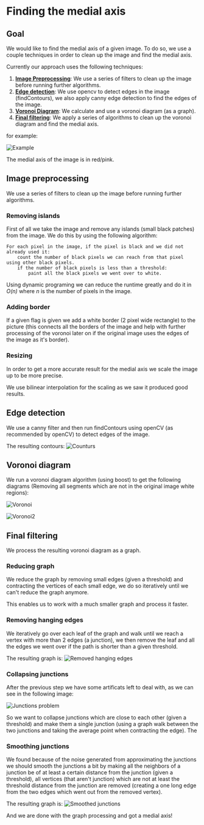 # Finding the medial axis

## Goal

We would like to find the medial axis of a given image. To do so, we use a couple techniques in order to clean up the image and find the medial axis.

Currently our approach uses the following techniques:

1. [**Image Preprocessing**](#image-preprocessing): We use a series of filters to clean up the image before running further algorithms.
2. [**Edge detection**](#edge-detection): We use opencv to detect edges in the image (findContours), we also apply canny edge detection to find the edges of the image.
3. [**Voronoi Diagram**](#voronoi-diagram): We calculate and use a voronoi diagram (as a graph).
4. [**Final filtering**](#final-filtering): We apply a series of algorithms to clean up the voronoi diagram and find the medial axis.

for example:

![Example](assets/medial_axis.png "Example")

The medial axis of the image is in red/pink.

## Image preprocessing

We use a series of filters to clean up the image before running further algorithms.

### Removing islands

First of all we take the image and remove any islands (small black patches) from the image. We do this by using the following algorithm:

```{code-block} text
For each pixel in the image, if the pixel is black and we did not already used it:
	count the number of black pixels we can reach from that pixel using other black pixels.
	if the number of black pixels is less than a threshold:
		paint all the black pixels we went over to white.
```
Using dynamic programing we can reduce the runtime greatly and do it in *O(n)* where *n* is the number of pixels in the image.

### Adding border

If a given flag is given we add a white border (2 pixel wide rectangle) to the picture (this connects all the borders of the image and help with further processing of the voronoi later on if the original image uses the edges of the image as it's border).

### Resizing

In order to get a more accurate result for the medial axis we scale the image up to be more precise.

We use bilinear interpolation for the scaling as we saw it produced good results.

## Edge detection

We use a canny filter and then run findContours using openCV (as recommended by openCV) to detect edges of the image.

The resulting contours:
![Counturs](assets/contours.png "Contours")
## Voronoi diagram

We run a voronoi diagram algorithm (using boost) to get the following diagrams (Removing all segments which are not in the original image white regions):

![Voronoi](assets/voronoi.png "Voronoi")

![Voronoi2](assets/voronoi2.png "Voronoi only")

## Final filtering

We process the resulting voronoi diagram as a graph.

### Reducing graph

We reduce the graph by removing small edges (given a threshold) and contracting the vertices of each small edge, we do so iteratively until we can't reduce the graph anymore.

This enables us to work with a much smaller graph and process it faster.

### Removing hanging edges

We iteratively go over each leaf of the graph and walk until we reach a vertex with more than 2 edges (a junction), we then remove the leaf and all the edges we went over if the path is shorter than a given threshold.

The resulting graph is:
![Removed hanging edges](assets/removed_hanging.png "Removed hanging edges")

### Collapsing junctions

After the previous step we have some artificats left to deal with, as we can see in the following image:

![Junctions problem](assets/junctions_problem.png "Junctions problem")

So we want to collapse junctions which are close to each other (given a threshold) and make them a single junction (using a graph walk between the two junctions and taking the average point when contracting the edge).
The 

### Smoothing junctions

We found because of the noise generated from approximating the junctions we should smooth the junctions a bit by 
making all the neighbors of a junction be of at least a certain distance from the junction (given a threshold), all vertices (that aren't junction) which are not at least the threshold distance from the junction are removed (creating a one long edge from the two edges which went out from the removed vertex).

The resulting graph is:
![Smoothed junctions](assets/final_graph_processing.png "Smoothed junctions")

And we are done with the graph processing and got a medial axis!
